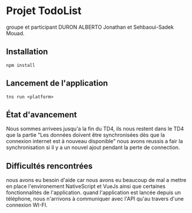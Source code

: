 # Projet TodoList
groupe et participant DURON ALBERTO Jonathan et Sehbaoui-Sadek Mouad.
## Installation
```
npm install
```

## Lancement de l'application
```
tns run <platform>
```

## État d'avancement
Nous sommes arrivees jusqu'a la fin du TD4, ils nous restent dans le TD4 que la partie "Les données doivent être synchronisées dès que la connexion internet est à nouveau disponible" nous avons reussis a fair la synchronisation si il y a un nouvel ajout pendant la perte de connection.

## Difficultés rencontrées
nous avons eu besoin d'aide car nous avons eu beaucoup de mal a mettre en place l'environement NativeScript et VueJs ainsi que certaines fonctionnalités de l'application.
quand l'application est lancée depuis un téléphone, nous n'arrivons à communiquer avec l'API qu'au travers d'une connexion WI-FI.
